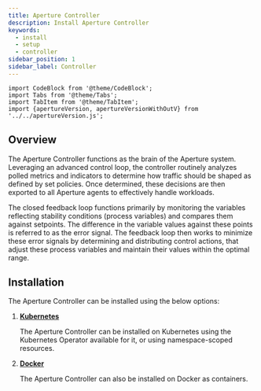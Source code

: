 ```yaml
---
title: Aperture Controller
description: Install Aperture Controller
keywords:
  - install
  - setup
  - controller
sidebar_position: 1
sidebar_label: Controller
---
```


```mdx-code-block
import CodeBlock from '@theme/CodeBlock';
import Tabs from '@theme/Tabs';
import TabItem from '@theme/TabItem';
import {apertureVersion, apertureVersionWithOutV} from '../../apertureVersion.js';
```

## Overview

The Aperture Controller functions as the brain of the Aperture system.
Leveraging an advanced control loop, the controller routinely analyzes polled
metrics and indicators to determine how traffic should be shaped as defined by
set policies. Once determined, these decisions are then exported to all Aperture
agents to effectively handle workloads.

The closed feedback loop functions primarily by monitoring the variables
reflecting stability conditions (process variables) and compares them against
setpoints. The difference in the variable values against these points is
referred to as the error signal. The feedback loop then works to minimize these
error signals by determining and distributing control actions, that adjust these
process variables and maintain their values within the optimal range.

## Installation

The Aperture Controller can be installed using the below options:

1. [**Kubernetes**](kubernetes/kubernetes.md)

   The Aperture Controller can be installed on Kubernetes using the Kubernetes
   Operator available for it, or using namespace-scoped resources.

2. [**Docker**](docker.md)

   The Aperture Controller can also be installed on Docker as containers.
